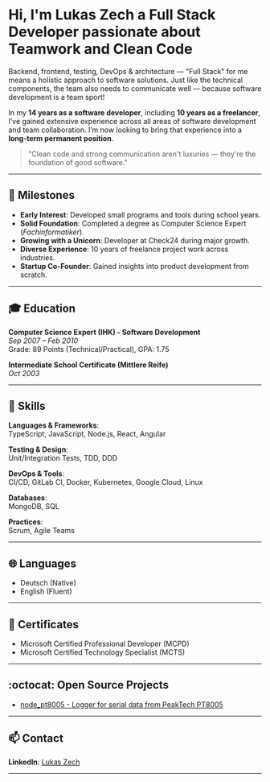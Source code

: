 # Hi, I'm Lukas Zech a Full Stack Developer passionate about **Teamwork** and **Clean Code**

Backend, frontend, testing, DevOps & architecture — "Full Stack" for me means a holistic approach to software solutions. Just like the technical components, the team also needs to communicate well — because software development is a team sport!

In my **14 years as a software developer**, including **10 years as a freelancer**, I’ve gained extensive experience across all areas of software development and team collaboration. I’m now looking to bring that experience into a **long-term permanent position**.


> "Clean code and strong communication aren't luxuries — they're the foundation of good software."

---

## 🚀 Milestones
- **Early Interest**: Developed small programs and tools during school years.
- **Solid Foundation**: Completed a degree as Computer Science Expert (*Fachinformatiker*).
- **Growing with a Unicorn**: Developer at Check24 during major growth.
- **Diverse Experience**: 10 years of freelance project work across industries.
- **Startup Co-Founder**: Gained insights into product development from scratch.

---

## 🎓 Education
**Computer Science Expert (IHK) - Software Development**  
*Sep 2007 – Feb 2010*  
Grade: 89 Points (Technical/Practical), GPA: 1.75

**Intermediate School Certificate (Mittlere Reife)**  
*Oct 2003*

---

## 🧠 Skills
**Languages & Frameworks**:  
TypeScript, JavaScript, Node.js, React, Angular  

**Testing & Design**:  
Unit/Integration Tests, TDD, DDD

**DevOps & Tools**:  
CI/CD, GitLab CI, Docker, Kubernetes, Google Cloud, Linux

**Databases**:  
MongoDB, SQL

**Practices**:  
Scrum, Agile Teams

---

## 🌐 Languages
- Deutsch (Native)
- English (Fluent)

---

## 📜 Certificates
- Microsoft Certified Professional Developer (MCPD)
- Microsoft Certified Technology Specialist (MCTS)
 
---

## :octocat: Open Source Projects
- [node_pt8005 - Logger for serial data from PeakTech PT8005](https://github.com/lukas-zech-software/node_pt8005)

---

## 📫 Contact
**LinkedIn**: [Lukas Zech](https://www.linkedin.com/in/lukas-z-046a9b150/)


---

